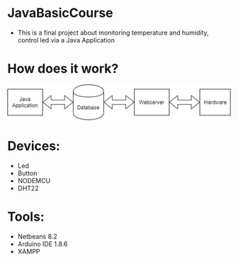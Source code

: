 # JavaBasicCourse
- This is a final project about monitoring temperature and humidity, control led via a Java Application

# How does it work?

![](OverviewDiagram.png)

# Devices:
- Led
- Button
- NODEMCU
- DHT22

# Tools:
- Netbeans 8.2
- Arduino IDE 1.8.6
- XAMPP
